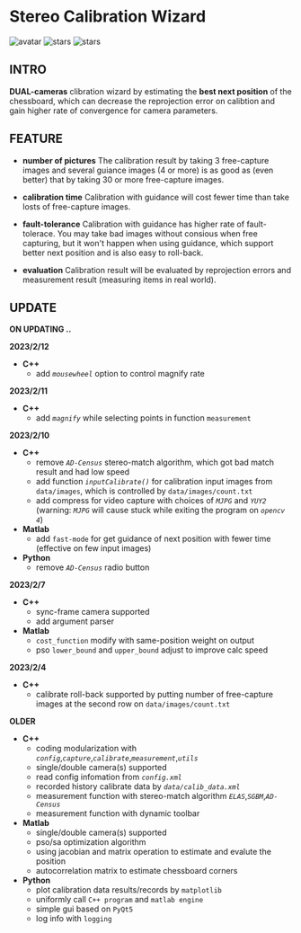# Stereo Calibration Wizard #

![avatar](https://badgen.net/badge/Language/C++17/green)
![stars](https://badgen.net/badge/Env./windows/blue)
![stars](https://badgen.net/badge/Lab./opencv4/orange)

## INTRO ##
  **DUAL-cameras** clibration wizard by estimating the **best next position** of the chessboard, which can decrease the reprojection error on calibtion and gain higher rate of convergence for camera parameters.

## FEATURE ##
- **number of pictures**
  The calibration result by taking 3 free-capture images and several guiance images (4 or more) is as good as (even better) that by taking 30 or more free-capture images.

- **calibration time**
  Calibration with guidance will cost fewer time than take losts of free-capture images. 

- **fault-tolerance**
  Calibration with guidance has higher rate of fault-tolerace. You may take bad images without consious when free capturing, but it won't happen when using guidance, which support better next position and is also easy to roll-back. 

- **evaluation**
  Calibration result will be evaluated by reprojection errors and measurement result (measuring items in real world). 

## UPDATE ##
**ON UPDATING ..**

**2023/2/12**
  - **C++**
    - add *`mousewheel`* option to control magnify rate

**2023/2/11**
  - **C++**
    - add *`magnify`* while selecting points in function `measurement`

**2023/2/10**
  - **C++**
    - remove *`AD-Census`* stereo-match algorithm, which got bad match result and had low speed
    - add function *`inputCalibrate()`* for calibration input images from `data/images`, which is controlled by `data/images/count.txt`
    - add compress for video capture with choices of *`MJPG`* and *`YUY2`* (warning: *`MJPG`* will cause stuck while exiting the program on *`opencv 4`*)
  - **Matlab**
    - add `fast-mode` for get guidance of next position with fewer time (effective on few input images)
  - **Python**
    - remove *`AD-Census`* radio button
  

**2023/2/7**
  - **C++**
    - sync-frame camera supported
    - add argument parser
  - **Matlab** 
    - `cost_function` modify with same-position weight on output
    - pso `lower_bound` and `upper_bound` adjust to improve calc speed

**2023/2/4**
  - **C++**
    - calibrate roll-back supported by putting number of free-capture images at the second row on `data/images/count.txt`

**OLDER**
  - **C++**
    - coding modularization with *`config`*,*`capture`*,*`calibrate`*,*`measurement`*,*`utils`*
    - single/double camera(s) supported
    - read config infomation from *`config.xml`*
    - recorded history calibrate data by *`data/calib_data.xml`*
    - measurement function with stereo-match algorithm *`ELAS`*,*`SGBM`*,*`AD-Census`*
    - measurement function with dynamic toolbar
  - **Matlab**
    - single/double camera(s) supported
    - pso/sa optimization algorithm
    - using jacobian and matrix operation to estimate and evalute the position 
    - autocorrelation matrix to estimate chessboard corners
  - **Python**
    - plot calibration data results/records by `matplotlib` 
    - uniformly call `C++ program` and `matlab engine`
    - simple gui based on `PyQt5`
    - log info with `logging`

<!-- # Calibration Wizard
[**Paper**](http://openaccess.thecvf.com/content_ICCV_2019/papers/Peng_Calibration_Wizard_A_Guidance_System_for_Camera_Calibration_Based_on_ICCV_2019_paper.pdf) | [**Video**](https://www.youtube.com/watch?v=my3jocjpD0U&feature=youtu.be&t=398) <br>
<img src="https://pengsongyou.github.io/media/wizard0.jpg" width="270"/> <img src="https://pengsongyou.github.io/media/wizard1.jpg" width="270"/> <img src="https://pengsongyou.github.io/media/wizard2.jpg" width="270"/>

This repository contains the implementation of the paper:

Calibration Wizard: A Guidance System for Camera Calibration Based on Modelling Geometric and Corner Uncertainty  
[Songyou Peng](http://pengsongyou.github.io/) and [Peter Sturm](https://team.inria.fr/steep/people/peter-sturm/)  
**ICCV 2019** (Oral)  

If you find our code or paper useful, please consider citing
```
@inproceedings{peng2019iccv,
 author =  {Songyou Peng and Peter Sturm},
 title = {Calibration Wizard: A Guidance System for Camera Calibration Based on Modelling Geometric and Corner Uncertainty},
 booktitle = {IEEE International Conference on Computer Vision (ICCV)},
 year = {2019},
}
```
## Installation
### Requirements
* CMake
* OpenCV
* MATLAB

### Build
```sh
git clone https://github.com/pengsongyou/CalibrationWizard
cd CalibrationWizard
mkdir build
cd build
cmake ..
make
```
Tested working on Mac OSX, OpenCV 2.4.11 and MATLAB R2015b.

## Usage

* **First step**: run binary `./bin/CalibrationWizard` and choose `mode=0` to capture images freely for initial calibration.
Press `space` to capture one image. After capturing, press `ESC` and the calibration is automatically done.  
* **Second step**: run `src_matlab/main_estimate.m` to estimate the next best pose.  
* **Third step**: run binary `./bin/CalibrationWizard` again and choose `mode=1`. The estimated next pose should be displayed. You can try to overlay the checkerboard with the new pose, and press `space` to capture the image.

Loop over the second and third step until you are satisfied, or tired :)

#### Command Line Options
* `mode=0` captures images for initial camera calibration
* `mode=1` shows the next best pose for capturing

In addition, we provide `mode=2` if you only want to perform calibration on all the captured images listed in `out/images/image_list.xml`.

#### TODO
* [ ] Release codes of the unified system in C++ which integrates the next best pose estimation.

#### Extreme Poses
Sometimes the next pose is extreme so the checkerboard cannot be detected. Please consider: 
* Check if the values in the uncertainty map are low. If yes, then the calibration has more or less converged.
* Consider autocorrelation matrix, simply set `autoCorr_flag=1` in `src_matlab/main_estimate.m`.
* Re-run `src_matlab/main_estimate.m`. -->
